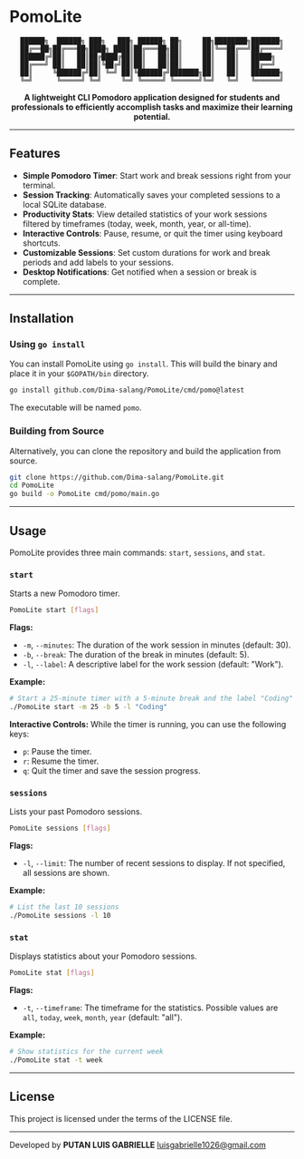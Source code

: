 # PomoLite

<div align="center">

```
██████╗  ██████╗ ███╗   ███╗ ██████╗ ██╗     ██╗████████╗███████╗
██╔══██╗██╔═══██╗████╗ ████║██╔═══██╗██║     ██║╚══██╔══╝██╔════╝
██████╔╝██║   ██║██╔████╔██║██║   ██║██║     ██║   ██║   █████╗  
██╔═══╝ ██║   ██║██║╚██╔╝██║██║   ██║██║     ██║   ██║   ██╔══╝  
██║     ╚██████╔╝██║ ╚═╝ ██║╚██████╔╝███████╗██║   ██║   ███████╗
╚═╝      ╚═════╝ ╚═╝     ╚═╝ ╚═════╝ ╚══════╝╚═╝   ╚═╝   ╚══════╝
```

**A lightweight CLI Pomodoro application designed for students and professionals to efficiently accomplish tasks and maximize their learning potential.**

</div>

---

## Features

- **Simple Pomodoro Timer**: Start work and break sessions right from your terminal.
- **Session Tracking**: Automatically saves your completed sessions to a local SQLite database.
- **Productivity Stats**: View detailed statistics of your work sessions filtered by timeframes (today, week, month, year, or all-time).
- **Interactive Controls**: Pause, resume, or quit the timer using keyboard shortcuts.
- **Customizable Sessions**: Set custom durations for work and break periods and add labels to your sessions.
- **Desktop Notifications**: Get notified when a session or break is complete.

---

## Installation

### Using `go install`

You can install PomoLite using `go install`. This will build the binary and place it in your `$GOPATH/bin` directory.

```sh
go install github.com/Dima-salang/PomoLite/cmd/pomo@latest
```
The executable will be named `pomo`.

### Building from Source

Alternatively, you can clone the repository and build the application from source.

```sh
git clone https://github.com/Dima-salang/PomoLite.git
cd PomoLite
go build -o PomoLite cmd/pomo/main.go
```

---

## Usage

PomoLite provides three main commands: `start`, `sessions`, and `stat`.

### `start`

Starts a new Pomodoro timer.

```sh
PomoLite start [flags]
```

**Flags:**
- `-m`, `--minutes`: The duration of the work session in minutes (default: 30).
- `-b`, `--break`: The duration of the break in minutes (default: 5).
- `-l`, `--label`: A descriptive label for the work session (default: "Work").

**Example:**
```sh
# Start a 25-minute timer with a 5-minute break and the label "Coding"
./PomoLite start -m 25 -b 5 -l "Coding"
```

**Interactive Controls:**
While the timer is running, you can use the following keys:
- `p`: Pause the timer.
- `r`: Resume the timer.
- `q`: Quit the timer and save the session progress.

### `sessions`

Lists your past Pomodoro sessions.

```sh
PomoLite sessions [flags]
```

**Flags:**
- `-l`, `--limit`: The number of recent sessions to display. If not specified, all sessions are shown.

**Example:**
```sh
# List the last 10 sessions
./PomoLite sessions -l 10
```

### `stat`

Displays statistics about your Pomodoro sessions.

```sh
PomoLite stat [flags]
```

**Flags:**
- `-t`, `--timeframe`: The timeframe for the statistics. Possible values are `all`, `today`, `week`, `month`, `year` (default: "all").

**Example:**
```sh
# Show statistics for the current week
./PomoLite stat -t week
```

---

## License

This project is licensed under the terms of the LICENSE file.

---

Developed by **PUTAN LUIS GABRIELLE** <luisgabrielle1026@gmail.com>